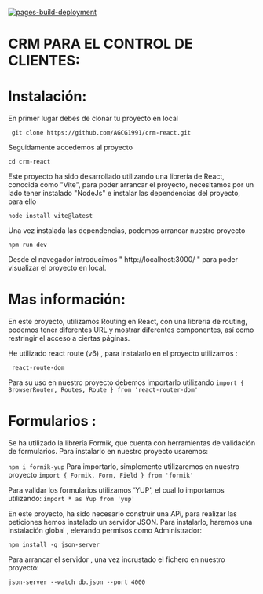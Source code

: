 [![pages-build-deployment](https://github.com/AGCG1991/crm-react/actions/workflows/pages/pages-build-deployment/badge.svg)](https://github.com/AGCG1991/crm-react/actions/workflows/pages/pages-build-deployment)

# CRM PARA EL CONTROL DE CLIENTES: 


# Instalación: 

En primer lugar debes de clonar tu proyecto en local  

` git clone https://github.com/AGCG1991/crm-react.git`

Seguidamente accedemos al proyecto 

`cd crm-react`

Este proyecto ha sido desarrollado utilizando una librería de React, conocida como "Vite", para poder arrancar el proyecto, necesitamos por un lado tener instalado "NodeJs" e instalar las dependencias del proyecto, para ello

`node install vite@latest `

Una vez instalada las dependencias, podemos arrancar nuestro proyecto

`npm run dev `

Desde el navegador introducimos " http://localhost:3000/ " para poder visualizar el proyecto en local.

# Mas información: 

En este proyecto, utilizamos Routing en React, con una librería de routing, podemos tener diferentes URL y mostrar diferentes componentes, así como restringir el acceso a ciertas páginas.

He utilizado react route (v6) , para instalarlo en el proyecto utilizamos :

` react-route-dom`

Para su uso en nuestro proyecto debemos importarlo utilizando
` import { BrowserRouter, Routes, Route } from 'react-router-dom' `


# Formularios :

Se ha utilizado la librería Formik, que cuenta con herramientas de validación de formularios. Para instalarlo en nuestro proyecto usaremos: 

`npm i formik-yup` 
Para importarlo, simplemente utilizaremos en nuestro proyecto 
`import { Formik, Form, Field } from 'formik'`

Para validar los formularios utilizamos 'YUP', el cual lo importamos utilizando: 
`import * as Yup from 'yup'`

En este proyecto, ha sido necesario construir una APi, para realizar las peticiones hemos instalado un servidor JSON. Para instalarlo, haremos una instalación global , elevando permisos como Administrador:

`npm install -g json-server`

Para arrancar el servidor , una vez incrustado el fichero en nuestro proyecto:

`json-server --watch db.json --port 4000 `
